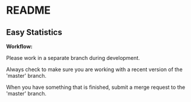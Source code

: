 # README #

## Easy Statistics ##

**Workflow:**

Please work in a separate branch during development.

Always check to make sure you are working with a recent version of the 'master' branch. 

When you have something that is finished, submit a merge request to the 'master' branch.